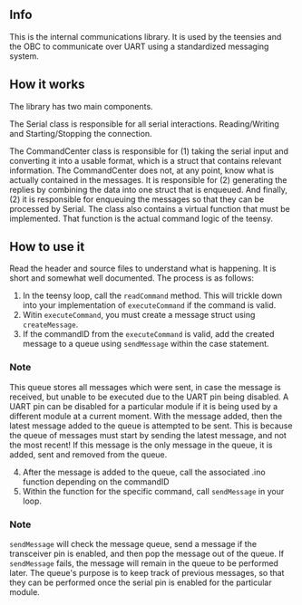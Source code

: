 ## Info
This is the internal communications library. 
It is used by the teensies and the OBC to communicate over UART using a standardized messaging system.

## How it works
The library has two main components. 

The Serial class is responsible for all serial interactions. Reading/Writing and Starting/Stopping the connection.

The CommandCenter class is responsible for (1) taking the serial input and converting it into a usable format, which is a struct that contains relevant information. The CommandCenter does not, at any point, know what is actually contained in the messages. 
It is responsible for (2) generating the replies by combining the data into one struct that is enqueued.
And finally, (2) it is responsible for enqueuing the messages so that they can be processed by Serial.
The class also contains a virtual function that must be implemented. That function is the actual command logic of the teensy.

## How to use it
Read the header and source files to understand what is happening. It is short and somewhat well documented. 
The process is as follows:
1. In the teensy loop, call the `readCommand` method. This will trickle down into your implementation of `executeCommand` if the command is valid.
2. Witin `executeCommand`, you must create a message struct using `createMessage`.
3. If the commandID from the `executeCommand` is valid, add the created message to a queue using `sendMessage` within the case statement.  
### Note ###
This queue stores all messages which were sent, in case the message is received, but unable to be executed due to the UART pin being disabled. A UART pin can be disabled for a particular module if it is being used by a different module at a current moment. With the message added, then the latest message added to the queue is attempted to be sent. This is because the queue of messages must start by sending the latest message, and not the most recent! If this message is the only message in the queue, it is added, sent and removed from the queue.

4. After the message is added to the queue, call the associated .ino function depending on the commandID
5. Within the function for the specific command, call `sendMessage` in your loop.  
### Note ###
`sendMessage` will check the message queue, send a message if the transceiver pin is enabled, and then pop the message out of the queue. If `sendMessage` fails, the message will remain in the queue to be performed later. The queue's purpose is to keep track of previous messages, so that they can be performed once the serial pin is enabled for the particular module. 

